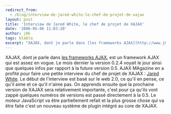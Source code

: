 ```yaml
---
redirect_from:
  - /blog/interview-de-jared-white-le-chef-de-projet-de-xajax
layout: post
title: 'Interview de Jared White, le chef de projet de XAJAX'
date: '2006-05-06 11:03:20'
author: j0k
tags: blabla
excerpt: "XAJAX, dont je parle dans [les frameworks AJAX](http://www.j0k3r.net/ajax-les-frameworks-ajax-3.html), est un framework AJAX qui est assez en vogue. Le mois dernier la version 0.2.4 voyait le jour ainsi que quelques infos par rapport à la future version 0.5.     \nAJAX MAgazine en a profité pour faire une petite interview du chef de projet de XAJAX :      …"
---
```


XAJAX, dont je parle dans [les frameworks AJAX](http://www.j0k3r.net/ajax-les-frameworks-ajax-3.html), est un framework AJAX qui est assez en vogue. Le mois dernier la version 0.2.4 voyait le jour ainsi que quelques infos par rapport à la future version 0.5.
AJAX MAgazine en a profité pour faire une petite interview du chef de projet de XAJAX : [Jared White](http://ajax.phpmagazine.net/2006/04/interview_with_jared_white_xaj.html).   Le début de l'interview est basé sur le web 2.0, ce qu'il en pense, ce qu'il aime et ce qu'il n'aime pas. On apprends ensuite que la prochaine version de XAJAX sera relativement importante, c'est pour ça qu'ils vont zappé quelques numéros de versions est passé directement à la 0.5. Le moteur JavaScript va être partiellement refait et la plus grosse chose qui va être faite c'est un nouveau système de plugin intégré au core de XAJAX.
